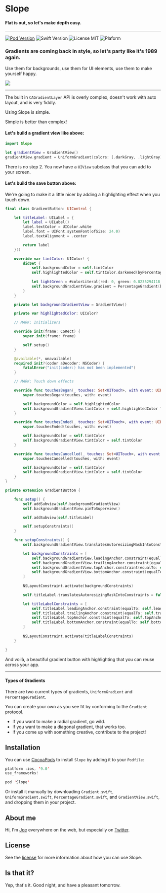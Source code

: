 # Slope

#### Flat is out, so let's make depth easy.

---

[![Pod Version](https://img.shields.io/badge/Pod-1.1-6193DF.svg)](https://cocoapods.org/)
![Swift Version](https://img.shields.io/badge/Swift-4.1-brightgreen.svg)
![License MIT](https://img.shields.io/badge/License-MIT-lightgrey.svg) 
![Plaform](https://img.shields.io/badge/Platform-iOS-lightgrey.svg)

### Gradients are coming back in style, so let's party like it's 1989 again. 

Use them for backgrounds, use them for UI elements, use them to make yourself happy.

![](Images/gradient_examples.png)

---

The built in `CAGradientLayer` API is overly complex, doesn't work with auto layout, and is very fiddly. 

Using Slope is simple.

Simple is better than complex!

#### Let's build a gradient view like above:

```swift
import Slope

let gradientView = GradientView()
gradientView.gradient = UniformGradient(colors: [.darkGray, .lightGray])
```

There is no step 2. You now have a `UIView` subclass that you can add to your screen.

#### Let's build the save button above:

We're going to make it a little nicer by adding a highlighting effect when you touch down.

```swift
final class GradientButton: UIControl {

    let titleLabel: UILabel = {
        let label = UILabel()
        label.textColor = UIColor.white
        label.font = UIFont.systemFont(ofSize: 24.0)
        label.textAlignment = .center

        return label
    }()

    override var tintColor: UIColor! {
        didSet {
            self.backgroundColor = self.tintColor
            self.highlightedColor = self.tintColor.darkened(byPercentage: 0.1)
            
            let lightGreen = #colorLiteral(red: 0, green: 0.8235294118, blue: 0.5764705882, alpha: 1)
            self.backgroundGradientView.gradient = PercentageGradient(baseColor: lightGreen, percentage: 0.06)
        }
    }

    private let backgroundGradientView = GradientView()

    private var highlightedColor: UIColor?

    // MARK: Initializers

    override init(frame: CGRect) {
        super.init(frame: frame)

        self.setup()
    }

    @available(*, unavailable)
    required init?(coder aDecoder: NSCoder) {
        fatalError("init(coder:) has not been implemented")
    }

    // MARK: Touch down effects

    override func touchesBegan(_ touches: Set<UITouch>, with event: UIEvent?) {
        super.touchesBegan(touches, with: event)

        self.backgroundColor = self.highlightedColor
        self.backgroundGradientView.tintColor = self.highlightedColor ?? self.tintColor
    }

    override func touchesEnded(_ touches: Set<UITouch>, with event: UIEvent?) {
        super.touchesEnded(touches, with: event)

        self.backgroundColor = self.tintColor
        self.backgroundGradientView.tintColor = self.tintColor
    }

    override func touchesCancelled(_ touches: Set<UITouch>, with event: UIEvent?) {
        super.touchesCancelled(touches, with: event)

        self.backgroundColor = self.tintColor
        self.backgroundGradientView.tintColor = self.tintColor
    }
}

private extension GradientButton {

    func setup() {
        self.addSubview(self.backgroundGradientView)
        self.backgroundGradientView.pinToSuperview()

        self.addSubview(self.titleLabel)

        self.setupConstraints()
    }

    func setupConstraints() {
        self.backgroundGradientView.translatesAutoresizingMaskIntoConstraints = false

        let backgroundConstraints = [
            self.backgroundGradientView.leadingAnchor.constraint(equalTo: self.leadingAnchor),
            self.backgroundGradientView.trailingAnchor.constraint(equalTo: self.trailingAnchor),
            self.backgroundGradientView.topAnchor.constraint(equalTo: self.topAnchor),
            self.backgroundGradientView.bottomAnchor.constraint(equalTo: self.bottomAnchor)
        ]
        
        NSLayoutConstraint.activate(backgroundConstraints)

        self.titleLabel.translatesAutoresizingMaskIntoConstraints = false

        let titleLabelConstraints = [
            self.titleLabel.leadingAnchor.constraint(equalTo: self.leadingAnchor),
            self.titleLabel.trailingAnchor.constraint(equalTo: self.trailingAnchor),
            self.titleLabel.topAnchor.constraint(equalTo: self.topAnchor),
            self.titleLabel.bottomAnchor.constraint(equalTo: self.bottomAnchor)
        ]
        
        NSLayoutConstraint.activate(titleLabelConstraints)
    }

}
```

And voilà, a beautiful gradient button with highlighting that you can reuse across your app.

---

#### Types of Gradients

There are two current types of gradients, `UniformGradient` and `PercentageGradient`. 

You can create your own as you see fit by conforming to the `Gradient` protocol.

- If you want to make a radial gradient, go wild. 
- If you want to make a diagonal gradient, that works too. 
- If you come up with something creative, contribute to the project!


## Installation
You can use [CocoaPods](http://cocoapods.org/) to install `Slope` by adding it to your `Podfile`:

```swift
platform :ios, '9.0'
use_frameworks!

pod 'Slope'
```

Or install it manually by downloading `Gradient.swift`, `UniformGradient.swift`, `PercentageGradient.swift`, and `GradientView.swift`, and dropping them in your project.

## About me

Hi, I'm [Joe](http://fabisevi.ch) everywhere on the web, but especially on [Twitter](https://twitter.com/mergesort).

## License

See the [license](LICENSE) for more information about how you can use Slope.

## Is that it?

Yep, that's it. Good night, and have a pleasant tomorrow.

